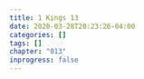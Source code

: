 ```yaml
---
title: 1 Kings 13
date: 2020-03-28T20:23:26-04:00
categories: []
tags: []
chapter: "013"
inprogress: false
---
```


